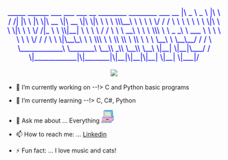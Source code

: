 <div align="center">
<p style="color:blue;font-size:18px;">
  _____ ______       ___    ___      ___       __   ________  ________  ___  __       
|\   _ \  _   \    |\  \  /  /|    |\  \     |\  \|\   __  \|\   __  \|\  \|\  \     
\ \  \\\__\ \  \   \ \  \/  / /    \ \  \    \ \  \ \  \|\  \ \  \|\  \ \  \/  /|_   
 \ \  \\|__| \  \   \ \    / /      \ \  \  __\ \  \ \  \\\  \ \   _  _\ \   ___  \  
  \ \  \    \ \  \   \/  /  /        \ \  \|\__\_\  \ \  \\\  \ \  \\  \\ \  \\ \  \ 
   \ \__\    \ \__\__/  / /           \ \____________\ \_______\ \__\\ _\\ \__\\ \__\
    \|__|     \|__|\___/ /             \|____________|\|_______|\|__|\|__|\|__| \|__|
                  \|___|/                                                            
 </p> 
  </div>

<!-- <img src="https://www.freepik.com/premium-vector/mobile-app-development-background_5546916.htm#page=4&query=code&position=30"> -->
<!-- <img src="/images/612.jpg" > --> 

<div align="center">
<img src="/Images/MOSHED-2021-5-5-15-53-22.gif" >
</div>


- 🔭 I’m currently working on --!> C  and Python basic programs

- 🌱 I’m currently learning --!> C, C#, Python 
- 💬 Ask me about ... Everything <img src="/Images/giphy.gif" width="30" height="30" />
- 📫 How to reach me: ... [Linkedin](https://www.linkedin.com/in/raimundo-gallino-bb60671b6/)
- ⚡ Fun fact: ... I love music and cats!

